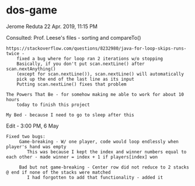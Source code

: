 # dos-game

Jerome Reduta
22 Apr. 2019, 11:15 PM

Consulted:
    Prof. Leese's files - sorting and compareTo()

    https://stackoverflow.com/questions/8232980/java-for-loop-skips-runs-twice -
        fixed a bug where for loop ran 2 iterations w/o stopping
        Basically, if you don't put scan.nextLine() after scan.nextAnything()
        (except for scan.nextLine()), scan.nextLine() will automatically
        pick up the end of the last line as its input
        Putting scan.nextLine() fixes that problem

    The Powers That Be - for somehow making me able to work for about 10 hours
        today to finish this project

    My Bed - because I need to go to sleep after this

Edit - 3:00 PM, 6 May

    Fixed two bugs:
         Game-breaking - W/ one player, code would loop endlessly when player's hand was empty
            This was because I kept the index and winner numbers equal to each other - made winner = index + 1 if players[index] won

         Bad but not game-breaking - Center row did not reduce to 2 stacks @ end if none of the stacks were matched
            I had forgotten to add that functionality - added it